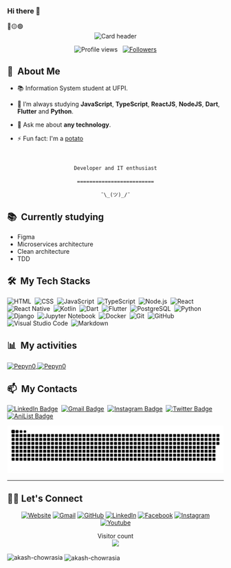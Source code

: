 ### Hi there 👋

<!--
**ErfanEftekhari/ErfanEftekhari** is a ✨ _special_ ✨ repository because its `README.md` (this file) appears on your GitHub profile.

Here are some ideas to get you started:

- 🔭 I’m currently working on ...
- 🌱 I’m currently learning ...
- 👯 I’m looking to collaborate on ...
- 🤔 I’m looking for help with ...
- 💬 Ask me about ...
- 📫 How to reach me: ...
- 😄 Pronouns: ...
- ⚡ Fun fact: ...
-->
<div>
🔴🟡🟢

<br>

</div>


<div align="center">
  <img src="https://raw.githubusercontent.com/gist/Pepyn0/99b1635ffc5c8e325bdcdd93115f09f9/raw/22c367b789fc8fabb9608e44133eddb3c3c432ce/github-header-image.svg" alt="Card header"/>
</div>

<p align="center">
  <img src="https://komarev.com/ghpvc/?username=Pepyn0&color=blueviolet" alt="Profile views" />
  &nbsp;
  <a href="https://github.com/Pepyn0?tab=followers">
    <img src="https://img.shields.io/github/followers/Pepyn0?style=social" alt="Followers" />
  </a>
</p>


<div>

  ## 🧭 &nbsp;About Me

  - 📚 Information System student at UFPI.
  <!-- - 🔭 I'm currently working on <a href="#">MyJob</a> -->

  - 🌱  I’m always studying **JavaScript**, **TypeScript**, **ReactJS**, **NodeJS**, **Dart**, **Flutter** and **Python**.

  - 💬 Ask me about **any technology**.

  - ⚡ Fun fact: I'm a <a href="https://en.wikipedia.org/wiki/Potato">potato</a>

  <br>
  

</div>


<div align="center">

  `Developer and IT enthusiast`
  <br>

  `=========================`
  <br>

  `¯\_(ツ)_/¯`
</div>


<div>

  ## 📚 &nbsp;Currently studying

  - Figma
  - Microservices architecture
  - Clean architecture
  - TDD

</div>


<div>

  ## 🛠️ &nbsp;My Tech Stacks

  ![HTML](https://img.shields.io/badge/-HTML-0D1117?style=flat&logo=HTML5)&nbsp;
  ![CSS](https://img.shields.io/badge/-CSS-0D1117?style=flat&logo=CSS3&logoColor=1572B6)&nbsp;
  ![JavaScript](https://img.shields.io/badge/-JavaScript-0D1117?style=flat&logo=javascript)&nbsp;
  ![TypeScript](https://img.shields.io/badge/-TypeScript-0D1117?style=flat&logo=typescript)&nbsp;
  ![Node.js](https://img.shields.io/badge/-Node.js-0D1117?style=flat&logo=node.js)&nbsp;
  ![React](https://img.shields.io/badge/-React-0D1117?style=flat&logo=react)&nbsp;
  ![React Native](https://img.shields.io/badge/-React%20Native-0D1117?style=flat&logo=react)&nbsp;
  ![Kotlin](https://img.shields.io/badge/-Kotlin-0D1117?style=flat&logo=kotlin)&nbsp;
  ![Dart](https://img.shields.io/badge/-Dart-0D1117?style=flat&logo=dart)&nbsp;
  ![Flutter](https://img.shields.io/badge/-Flutter-0D1117?style=flat&logo=flutter)&nbsp;
  ![PostgreSQL](https://img.shields.io/badge/-PostgreSQL-0D1117?style=flat&logo=postgresql)&nbsp;
  ![Python](https://img.shields.io/badge/-Python-0D1117?style=flat&logo=python)&nbsp;
  ![Django](https://img.shields.io/badge/-Django-0D1117?style=flat&logo=django)&nbsp;
  ![Jupyter Notebook](https://img.shields.io/badge/-Jupyter%20Notebook-0D1117?style=flat&logo=jupyter)&nbsp;
  ![Docker](https://img.shields.io/badge/-Docker-0D1117?style=flat&logo=docker)&nbsp;
  ![Git](https://img.shields.io/badge/-Git-0D1117?style=flat&logo=git)&nbsp;
  ![GitHub](https://img.shields.io/badge/-GitHub-0D1117?style=flat&logo=github)&nbsp;
  ![Visual Studio Code](https://img.shields.io/badge/-VS%20Code-0D1117?style=flat&logo=visual-studio-code&logoColor=007ACC)&nbsp;
  ![Markdown](https://img.shields.io/badge/-Markdown-0D1117?style=flat&logo=markdown)

</div>


<div>

  ## 📊 &nbsp;My activities
  <a href="https://github.com/Pepyn0">
    <img width=450 height=170 align="center" alt="Pepyn0" src="https://github-readme-stats.vercel.app/api?username=Pepyn0&theme=midnight-purple&show_icons=true&bg_color=0D1117&hide_border=true&count_private=true" />
  </a>
  <a href="https://github.com/Pepyn0">
    <img align="center" alt="Pepyn0" src="https://github-readme-stats.vercel.app/api/top-langs/?username=Pepyn0&theme=midnight-purple&layout=compact&bg_color=0D1117&hide_border=true&count_private=true" />
  </a>
</div>

<div>

  ## 📫 &nbsp;My Contacts

  <!-- [![Portfolio Badge](https://img.shields.io/badge/-Portifolio-blueviolet?style=flat-square&logo=Portfolio&logoColor=white)](https://pepyn0.github.io/)&nbsp; -->
  [![LinkedIn Badge](https://img.shields.io/badge/-Pablo_Silva-blue?style=flat-square&logo=Linkedin&logoColor=white&link=https://www.linkedin.com/in/pablodsilva/)](https://www.linkedin.com/in/pablodsilva/)&nbsp;
  [![Gmail Badge](https://img.shields.io/badge/-pablo.pds100@gmail.com-red?style=flat-square&logo=Gmail&logoColor=white)](mailto:pablo.pds100@gmail.com)&nbsp;
  [![Instagram Badge](https://img.shields.io/badge/-Pepyn0__-EB2A08?style=flat-square&logo=Instagram&logoColor=white)](https://www.instagram.com/pepyn0_/)&nbsp;
  [![Twitter Badge](https://img.shields.io/badge/-Pepyn0-blue?style=flat-square&logo=Twitter&logoColor=white)](https://twitter.com/Pepyn0)&nbsp;
  [![AniList Badge](https://img.shields.io/badge/-Pepyn0-C063FF?style=flat-square&logo=Anilist&logoColor=white)](https://anilist.co/user/Pepyn0/)

</div>


<!-- ![Snake animation](https://github.com/Pepyn0/Pepyn0/blob/output/github-contribution-grid-snake.svg) -->

<div>
  <img src="https://github.com/Pepyn0/Pepyn0/raw/output/github-contribution-grid-snake.svg" alt="snake"></center>
</div>

<!-- ## 📚 &nbsp;My Projects -->


------

## 🙋‍♀️ Let's Connect
<p align="center">
  <a href="https://candida-noronha.web.app/"><img src="https://img.icons8.com/bubbles/50/000000/web.png" alt="Website"/></a>
	<a href="mailto:candida.noronha18@gmail.com"><img src="https://img.icons8.com/bubbles/50/000000/gmail.png" alt="Gmail"/></a>
	<a href="https://github.com/Candida18"><img src="https://img.icons8.com/bubbles/50/000000/github.png" alt="GitHub"/></a>
	<a href="https://linkedin.com/in/candida-ruth-noronha-b019101ab"><img src="https://img.icons8.com/bubbles/50/000000/linkedin.png" alt="LinkedIn"/></a>
	<a href="https://www.facebook.com/candida.noronha.77"><img src="https://img.icons8.com/bubbles/50/000000/facebook-new.png" alt="Facebook"/></a>
	<a href="https://instagram.com/candyyyy__18"><img src="https://img.icons8.com/bubbles/50/000000/instagram.png" alt="Instagram"/></a>
	<a href="https://www.youtube.com/channel/UC7V1Gm8V0kRLp_EHB8aDj2A"><img src="https://img.icons8.com/bubbles/50/000000/youtube.png" alt="Youtube"/></a>
	
</p>


<p align="center"> 
  Visitor count<br>
  <img src="https://profile-counter.glitch.me/Shwetang550/count.svg" />
</p>

<p><img align="left" src="https://github-readme-stats.vercel.app/api/top-langs?username=akash-chowrasia&show_icons=true&locale=en&layout=compact" alt="akash-chowrasia" /></p>

<p>&nbsp;<img align="center" src="https://github-readme-stats.vercel.app/api?username=akash-chowrasia&show_icons=true&locale=en" alt="akash-chowrasia" width="410" /></p>
